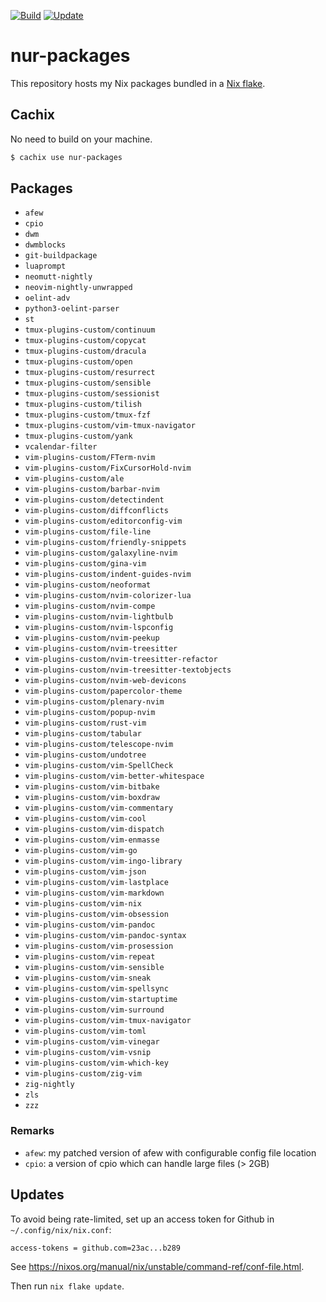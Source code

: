 [![Build](https://github.com/michaeladler/nur-packages/actions/workflows/build.yml/badge.svg?branch=master)](https://github.com/michaeladler/nur-packages/actions/workflows/build.yml)
[![Update](https://github.com/michaeladler/nur-packages/actions/workflows/update.yml/badge.svg)](https://github.com/michaeladler/nur-packages/actions/workflows/update.yml)

# nur-packages

This repository hosts my Nix packages bundled in a [Nix flake](https://nixos.wiki/wiki/Flakes).

## Cachix

No need to build on your machine.

```bash
$ cachix use nur-packages
```

## Packages

* `afew`
* `cpio`
* `dwm`
* `dwmblocks`
* `git-buildpackage`
* `luaprompt`
* `neomutt-nightly`
* `neovim-nightly-unwrapped`
* `oelint-adv`
* `python3-oelint-parser`
* `st`
* `tmux-plugins-custom/continuum`
* `tmux-plugins-custom/copycat`
* `tmux-plugins-custom/dracula`
* `tmux-plugins-custom/open`
* `tmux-plugins-custom/resurrect`
* `tmux-plugins-custom/sensible`
* `tmux-plugins-custom/sessionist`
* `tmux-plugins-custom/tilish`
* `tmux-plugins-custom/tmux-fzf`
* `tmux-plugins-custom/vim-tmux-navigator`
* `tmux-plugins-custom/yank`
* `vcalendar-filter`
* `vim-plugins-custom/FTerm-nvim`
* `vim-plugins-custom/FixCursorHold-nvim`
* `vim-plugins-custom/ale`
* `vim-plugins-custom/barbar-nvim`
* `vim-plugins-custom/detectindent`
* `vim-plugins-custom/diffconflicts`
* `vim-plugins-custom/editorconfig-vim`
* `vim-plugins-custom/file-line`
* `vim-plugins-custom/friendly-snippets`
* `vim-plugins-custom/galaxyline-nvim`
* `vim-plugins-custom/gina-vim`
* `vim-plugins-custom/indent-guides-nvim`
* `vim-plugins-custom/neoformat`
* `vim-plugins-custom/nvim-colorizer-lua`
* `vim-plugins-custom/nvim-compe`
* `vim-plugins-custom/nvim-lightbulb`
* `vim-plugins-custom/nvim-lspconfig`
* `vim-plugins-custom/nvim-peekup`
* `vim-plugins-custom/nvim-treesitter`
* `vim-plugins-custom/nvim-treesitter-refactor`
* `vim-plugins-custom/nvim-treesitter-textobjects`
* `vim-plugins-custom/nvim-web-devicons`
* `vim-plugins-custom/papercolor-theme`
* `vim-plugins-custom/plenary-nvim`
* `vim-plugins-custom/popup-nvim`
* `vim-plugins-custom/rust-vim`
* `vim-plugins-custom/tabular`
* `vim-plugins-custom/telescope-nvim`
* `vim-plugins-custom/undotree`
* `vim-plugins-custom/vim-SpellCheck`
* `vim-plugins-custom/vim-better-whitespace`
* `vim-plugins-custom/vim-bitbake`
* `vim-plugins-custom/vim-boxdraw`
* `vim-plugins-custom/vim-commentary`
* `vim-plugins-custom/vim-cool`
* `vim-plugins-custom/vim-dispatch`
* `vim-plugins-custom/vim-enmasse`
* `vim-plugins-custom/vim-go`
* `vim-plugins-custom/vim-ingo-library`
* `vim-plugins-custom/vim-json`
* `vim-plugins-custom/vim-lastplace`
* `vim-plugins-custom/vim-markdown`
* `vim-plugins-custom/vim-nix`
* `vim-plugins-custom/vim-obsession`
* `vim-plugins-custom/vim-pandoc`
* `vim-plugins-custom/vim-pandoc-syntax`
* `vim-plugins-custom/vim-prosession`
* `vim-plugins-custom/vim-repeat`
* `vim-plugins-custom/vim-sensible`
* `vim-plugins-custom/vim-sneak`
* `vim-plugins-custom/vim-spellsync`
* `vim-plugins-custom/vim-startuptime`
* `vim-plugins-custom/vim-surround`
* `vim-plugins-custom/vim-tmux-navigator`
* `vim-plugins-custom/vim-toml`
* `vim-plugins-custom/vim-vinegar`
* `vim-plugins-custom/vim-vsnip`
* `vim-plugins-custom/vim-which-key`
* `vim-plugins-custom/zig-vim`
* `zig-nightly`
* `zls`
* `zzz` 

### Remarks

* `afew`: my patched version of afew with configurable config file location
* `cpio`: a version of cpio which can handle large files (> 2GB)

## Updates

To avoid being rate-limited, set up an access token for Github in `~/.config/nix/nix.conf`:

```
access-tokens = github.com=23ac...b289
```

See https://nixos.org/manual/nix/unstable/command-ref/conf-file.html.

Then run `nix flake update`.

